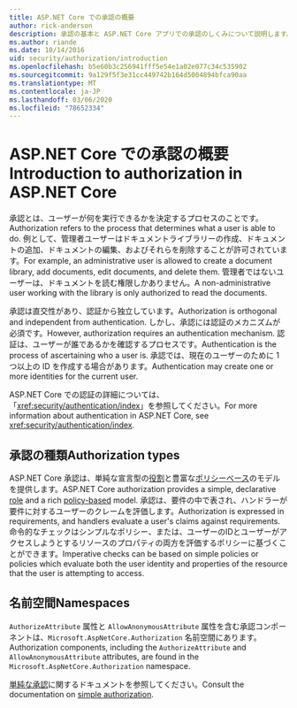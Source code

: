 ```yaml
---
title: ASP.NET Core での承認の概要
author: rick-anderson
description: 承認の基本と ASP.NET Core アプリでの承認のしくみについて説明します。
ms.author: riande
ms.date: 10/14/2016
uid: security/authorization/introduction
ms.openlocfilehash: b5e60b3c256941fff5e54e1a02e077c34c535902
ms.sourcegitcommit: 9a129f5f3e31cc449742b164d5004894bfca90aa
ms.translationtype: MT
ms.contentlocale: ja-JP
ms.lasthandoff: 03/06/2020
ms.locfileid: "78652334"
---
```

# <a name="introduction-to-authorization-in-aspnet-core"></a><span data-ttu-id="f288a-103">ASP.NET Core での承認の概要</span><span class="sxs-lookup"><span data-stu-id="f288a-103">Introduction to authorization in ASP.NET Core</span></span>

<a name="security-authorization-introduction"></a>

<span data-ttu-id="f288a-104">承認とは、ユーザーが何を実行できるかを決定するプロセスのことです。</span><span class="sxs-lookup"><span data-stu-id="f288a-104">Authorization refers to the process that determines what a user is able to do.</span></span> <span data-ttu-id="f288a-105">例として、管理者ユーザーはドキュメントライブラリーの作成、ドキュメントの追加、ドキュメントの編集、およびそれらを削除することが許可されています。</span><span class="sxs-lookup"><span data-stu-id="f288a-105">For example, an administrative user is allowed to create a document library, add documents, edit documents, and delete them.</span></span> <span data-ttu-id="f288a-106">管理者ではないユーザーは、ドキュメントを読む権限しかありません。</span><span class="sxs-lookup"><span data-stu-id="f288a-106">A non-administrative user working with the library is only authorized to read the documents.</span></span>

<span data-ttu-id="f288a-107">承認は直交性があり、認証から独立しています。</span><span class="sxs-lookup"><span data-stu-id="f288a-107">Authorization is orthogonal and independent from authentication.</span></span> <span data-ttu-id="f288a-108">しかし、承認には認証のメカニズムが必須です。</span><span class="sxs-lookup"><span data-stu-id="f288a-108">However, authorization requires an authentication mechanism.</span></span> <span data-ttu-id="f288a-109">認証は、ユーザーが誰であるかを確認するプロセスです。</span><span class="sxs-lookup"><span data-stu-id="f288a-109">Authentication is the process of ascertaining who a user is.</span></span> <span data-ttu-id="f288a-110">承認では、現在のユーザーのために 1 つ以上の ID を作成する場合があります。</span><span class="sxs-lookup"><span data-stu-id="f288a-110">Authentication may create one or more identities for the current user.</span></span>

<span data-ttu-id="f288a-111">ASP.NET Core での認証の詳細については、「<xref:security/authentication/index>」を参照してください。</span><span class="sxs-lookup"><span data-stu-id="f288a-111">For more information about authentication in ASP.NET Core, see <xref:security/authentication/index>.</span></span>

## <a name="authorization-types"></a><span data-ttu-id="f288a-112">承認の種類</span><span class="sxs-lookup"><span data-stu-id="f288a-112">Authorization types</span></span>

<span data-ttu-id="f288a-113">ASP.NET Core 承認は、単純な宣言型の[役割](xref:security/authorization/roles)と豊富な[ポリシーベース](xref:security/authorization/policies)のモデルを提供します。</span><span class="sxs-lookup"><span data-stu-id="f288a-113">ASP.NET Core authorization provides a simple, declarative [role](xref:security/authorization/roles) and a rich [policy-based](xref:security/authorization/policies) model.</span></span> <span data-ttu-id="f288a-114">承認は、要件の中で表され、ハンドラーが要件に対するユーザーのクレームを評価します。</span><span class="sxs-lookup"><span data-stu-id="f288a-114">Authorization is expressed in requirements, and handlers evaluate a user's claims against requirements.</span></span> <span data-ttu-id="f288a-115">命令的なチェックはシンプルなポリシー、または、ユーザーのIDとユーザーがアクセスしようとするリソースのプロパティの両方を評価するポリシーに基づくことができます。</span><span class="sxs-lookup"><span data-stu-id="f288a-115">Imperative checks can be based on simple policies or policies which evaluate both the user identity and properties of the resource that the user is attempting to access.</span></span>

## <a name="namespaces"></a><span data-ttu-id="f288a-116">名前空間</span><span class="sxs-lookup"><span data-stu-id="f288a-116">Namespaces</span></span>

<span data-ttu-id="f288a-117">`AuthorizeAttribute` 属性と `AllowAnonymousAttribute` 属性を含む承認コンポーネントは、`Microsoft.AspNetCore.Authorization` 名前空間にあります。</span><span class="sxs-lookup"><span data-stu-id="f288a-117">Authorization components, including the `AuthorizeAttribute` and `AllowAnonymousAttribute` attributes, are found in the `Microsoft.AspNetCore.Authorization` namespace.</span></span>

<span data-ttu-id="f288a-118">[単純な承認](xref:security/authorization/simple)に関するドキュメントを参照してください。</span><span class="sxs-lookup"><span data-stu-id="f288a-118">Consult the documentation on [simple authorization](xref:security/authorization/simple).</span></span>
